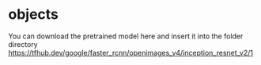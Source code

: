 # objects
You can download the pretrained model here and insert it into the folder directory
https://tfhub.dev/google/faster_rcnn/openimages_v4/inception_resnet_v2/1
